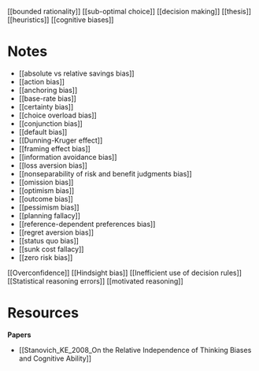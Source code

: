 [[bounded rationality]]
[[sub-optimal choice]]
[[decision making]]
[[thesis]]
[[heuristics]]
[[cognitive biases]]

# Notes
- [[absolute vs relative savings bias]]
- [[action bias]]
- [[anchoring bias]]
- [[base-rate bias]]
- [[certainty bias]]
- [[choice overload bias]]
- [[conjunction bias]]
- [[default bias]]
- [[Dunning-Kruger effect]]
- [[framing effect bias]]
- [[information avoidance bias]]
- [[loss aversion bias]]
- [[nonseparability of risk and benefit judgments bias]]
- [[omission bias]]
- [[optimism bias]]
- [[outcome bias]]
- [[pessimism bias]]
- [[planning fallacy]]
- [[reference-dependent preferences bias]]
- [[regret aversion bias]]
- [[status quo bias]]
- [[sunk cost fallacy]]
- [[zero risk bias]]


[[Overconfidence]]
[[Hindsight bias]]
[[Inefficient use of decision rules]]
[[Statistical reasoning errors]]
[[motivated reasoning]]


# Resources
**Papers**
- [[Stanovich_KE_2008_On the Relative Independence of Thinking Biases and Cognitive Ability]]
